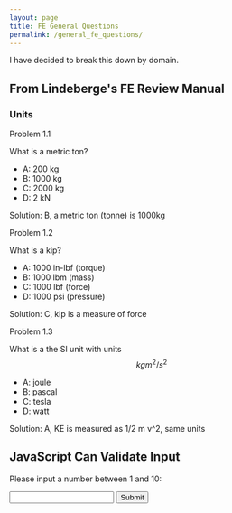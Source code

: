 ```yaml
---
layout: page
title: FE General Questions
permalink: /general_fe_questions/
---
```


I have decided to break this down by domain.
##  From Lindeberge's FE Review Manual

### Units 
Problem 1.1

What is a metric ton?

- A: 200 kg
- B: 1000 kg
- C: 2000 kg
- D: 2 kN

Solution: B, a metric ton (tonne) is 1000kg

Problem 1.2 

What is a kip?

- A: 1000 in-lbf (torque)
- B: 1000 lbm (mass)
- C: 1000 lbf (force)
- D: 1000 psi (pressure)

Solution: C, kip is a measure of force

Problem 1.3

What is a the SI unit with units $$ kg m^2/s^2 $$

- A: joule
- B: pascal
- C: tesla
- D: watt

Solution: A, KE is measured as 1/2 m v^2, same units







<h2>JavaScript Can Validate Input</h2>
<p>Please input a number between 1 and 10:</p>
<input id="numb">
<button type="button" onclick="myFunction()">Submit</button>
<p id="demo"></p>
<script>
function myFunction() {
  let x, text;
  x = document.getElementById("numb").value;
  if (isNaN(x) || x < 1 || x > 10) {
    text = "Input not valid";
  } else {
    text = "Input OK";
  }
  document.getElementById("demo").innerHTML = text;
}
</script>
